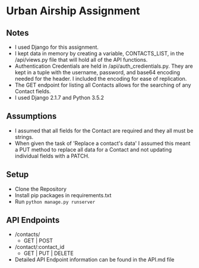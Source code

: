 # Urban Airship Assignment

## Notes
- I used Django for this assignment.
- I kept data in memory by creating a variable, CONTACTS_LIST, in the /api/views.py file that will hold all of the API functions.
- Authentication Credentials are held in /api/auth_credientials.py. They are kept in a tuple with the username, password, and base64 encoding needed for the header. I included the encoding for ease of replication.
- The GET endpoint for listing all Contacts allows for the searching of any Contact fields.
- I used Django 2.1.7 and Python 3.5.2

## Assumptions
- I assumed that all fields for the Contact are required and they all must be strings.
- When given the task of 'Replace a contact's data' I assumed this meant a PUT method to replace all data for a Contact and not updating individual fields with a PATCH.

## Setup
- Clone the Repository
- Install pip packages in requirements.txt
- Run `python manage.py runserver`

## API Endpoints
- /contacts/ 
  - GET | POST
- /contact/:contact_id
  - GET | PUT | DELETE
- Detailed API Endpoint information can be found in the API.md file

